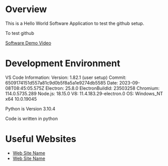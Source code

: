 # Overview
This is a Hello World Software Application to test the github setup.

To test github

[Software Demo Video](http://youtube.link.goes.here)

# Development Environment

VS Code Information:
    Version: 1.82.1 (user setup)
    Commit: 6509174151d557a81c9d0b5f8a5a1e9274db5585
    Date: 2023-09-08T08:45:05.575Z
    Electron: 25.8.0
    ElectronBuildId: 23503258
    Chromium: 114.0.5735.289
    Node.js: 18.15.0
    V8: 11.4.183.29-electron.0
    OS: Windows_NT x64 10.0.19045

Python is Version 3.10.4

Code is written in python

# Useful Websites

* [Web Site Name](http://url.link.goes.here)
* [Web Site Name](http://url.link.goes.here)